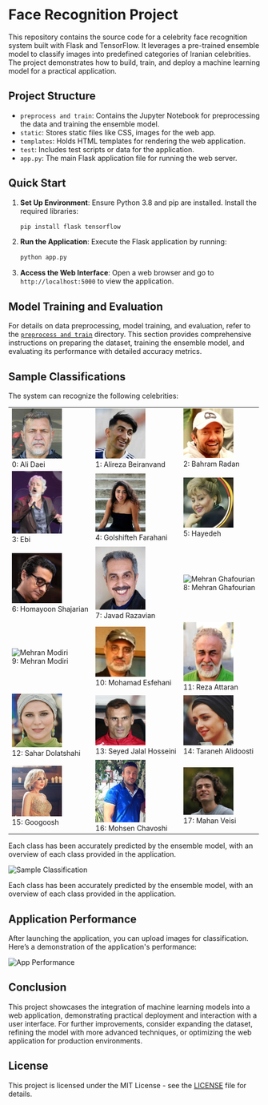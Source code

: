 # Face Recognition Project

This repository contains the source code for a celebrity face recognition system built with Flask and TensorFlow. It leverages a pre-trained ensemble model to classify images into predefined categories of Iranian celebrities. The project demonstrates how to build, train, and deploy a machine learning model for a practical application.

## Project Structure

- `preprocess and train`: Contains the Jupyter Notebook for preprocessing the data and training the ensemble model.
- `static`: Stores static files like CSS, images for the web app.
- `templates`: Holds HTML templates for rendering the web application.
- `test`: Includes test scripts or data for the application.
- `app.py`: The main Flask application file for running the web server.

## Quick Start

1. **Set Up Environment**:
   Ensure Python 3.8 and pip are installed. Install the required libraries:
   ```bash
   pip install flask tensorflow
   ```

2. **Run the Application**:
   Execute the Flask application by running:
   ```bash
   python app.py
   ```

3. **Access the Web Interface**:
   Open a web browser and go to `http://localhost:5000` to view the application.

## Model Training and Evaluation

For details on data preprocessing, model training, and evaluation, refer to the [`preprocess and train`](preprocess_and_train/README.md) directory. This section provides comprehensive instructions on preparing the dataset, training the ensemble model, and evaluating its performance with detailed accuracy metrics.


## Sample Classifications

The system can recognize the following celebrities:

<table>
  <tr>
    <td><img src="asset/celeb_sample_img/Ali_daei/1.jpg" alt="Ali Daei" width="100"><br>0: Ali Daei</td>
    <td><img src="asset/celeb_sample_img/Alireza_beiranvand/1.jpg" alt="Alireza Beiranvand" width="100"><br>1: Alireza Beiranvand</td>
    <td><img src="asset/celeb_sample_img/Bahram_radan/1.jpg" alt="Bahram Radan" width="100"><br>2: Bahram Radan</td>
  </tr>
  <tr>
    <td><img src="asset/celeb_sample_img/Ebi/1.jpg" alt="Ebi" width="100"><br>3: Ebi</td>
    <td><img src="asset/celeb_sample_img/Golshifteh_farahani/1.jpg" alt="Golshifteh Farahani" width="100"><br>4: Golshifteh Farahani</td>
    <td><img src="asset/celeb_sample_img/Hayedeh/1.jpg" alt="Hayedeh" width="100"><br>5: Hayedeh</td>
  </tr>
  <tr>
    <td><img src="asset/celeb_sample_img/Homayoon_shajarian/1.jpg" alt="Homayoon Shajarian" width="100"><br>6: Homayoon Shajarian</td>
    <td><img src="asset/celeb_sample_img/Javad_razavian/1.jpg" alt="Javad Razavian" width="100"><br>7: Javad Razavian</td>
    <td><img src="asset/celeb_sample_img/Mehran_ghafourian/1.jpg" alt="Mehran Ghafourian" width="100"><br>8: Mehran Ghafourian</td>
  </tr>
  <tr>
    <td><img src="asset/celeb_sample_img/Mehran_modiri/1.jpg" alt="Mehran Modiri" width="100"><br>9: Mehran Modiri</td>
    <td><img src="asset/celeb_sample_img/Mohamad_esfehani/1.jpg" alt="Mohamad Esfehani" width="100"><br>10: Mohamad Esfehani</td>
    <td><img src="asset/celeb_sample_img/Reza_attaran/1.jpg" alt="Reza Attaran" width="100"><br>11: Reza Attaran</td>
  </tr>
  <tr>
    <td><img src="asset/celeb_sample_img/Sahar_dolatshahi/1.jpg" alt="Sahar Dolatshahi" width="100"><br>12: Sahar Dolatshahi</td>
    <td><img src="asset/celeb_sample_img/Seyed_jalal_hosseini/1.jpg" alt="Seyed Jalal Hosseini" width="100"><br>13: Seyed Jalal Hosseini</td>
    <td><img src="asset/celeb_sample_img/Taraneh_alidoosti/1.jpg" alt="Taraneh Alidoosti" width="100"><br>14: Taraneh Alidoosti</td>
  </tr>
  <tr>
    <td><img src="asset/celeb_sample_img/Googoosh/1.jpg" alt="Googoosh" width="100"><br>15: Googoosh</td>
    <td><img src="asset/celeb_sample_img/Mohsen_chavoshi/1.jpg" alt="Mohsen Chavoshi" width="100"><br>16: Mohsen Chavoshi</td>
    <td><img src="asset/celeb_sample_img/Mahan_veisi/1.jpg" alt="Mahan Veisi" width="100"><br>17: Mahan Veisi</td>
  </tr>
</table>

Each class has been accurately predicted by the ensemble model, with an overview of each class provided in the application.


![Sample Classification](static/path_to_sample_image.png)

Each class has been accurately predicted by the ensemble model, with an overview of each class provided in the application.

## Application Performance

After launching the application, you can upload images for classification. Here’s a demonstration of the application's performance:

![App Performance](static/path_to_application_gif.gif)

## Conclusion

This project showcases the integration of machine learning models into a web application, demonstrating practical deployment and interaction with a user interface. For further improvements, consider expanding the dataset, refining the model with more advanced techniques, or optimizing the web application for production environments.

## License

This project is licensed under the MIT License - see the [LICENSE](LICENSE) file for details.
